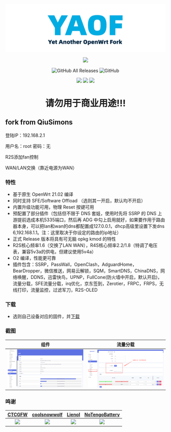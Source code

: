 <p align="center">
<img width="768" src="https://raw.githubusercontent.com/QiuSimons/Others/master/YAOF.png" >
</p>
<p align="center">
<img src="https://forthebadge.com/images/badges/built-with-love.svg">
<p>
<p align="center">
<img alt="GitHub All Releases" src="https://img.shields.io/github/downloads/QiuSimons/R2S-R4S-X86-OpenWrt/total?style=for-the-badge">
<img alt="GitHub" src="https://img.shields.io/github/license/QiuSimons/R2S-R4S-X86-OpenWrt?style=for-the-badge">
<p>
<p align="center">
<img src="https://github.com/QiuSimons/R2S-R4S-X86-OpenWrt/workflows/R2S-OpenWrt/badge.svg">
<img src="https://github.com/QiuSimons/R2S-R4S-X86-OpenWrt/workflows/R4S-OpenWrt/badge.svg">
<img src="https://github.com/QiuSimons/R2S-R4S-X86-OpenWrt/workflows/X86-OpenWrt/badge.svg">
<p>


<h1 align="center">请勿用于商业用途!!!</h1>

## fork from QiuSimons
登陆IP：192.168.2.1

用户名：root 密码：无

R2S添加fan控制

WAN/LAN交换（靠近电源为WAN）

### 特性

- 基于原生 OpenWrt 21.02 编译
- 同时支持 SFE/Software Offload （选则其一开启，默认均不开启）
- 内置升级功能可用，物理 Reset 按键可用
- 预配置了部分插件（包括但不限于 DNS 套娃，使用时先将 SSRP 的 DNS 上游提前选成本机5335端口，然后再 ADG 中勾上启用就好，如果要作用于路由器本身，可以把lan和wan的dns都配置成127.0.0.1，dhcp高级里设置下发dns 6,192.168.1.1。注：这里取决于你设定的路由的ip地址）
- 正式 Release 版本将具有可无脑 opkg kmod 的特性
- R2S核心频率1.6（交换了LAN WAN），R4S核心频率2.2/1.8（特调了电压表，兼容5v3a的供电，但建议使用5v4a）
- O2 编译，性能更可靠
- 插件包含：SSRP，PassWall，OpenClash，AdguardHome，BearDropper，微信推送，网易云解锁，SQM，SmartDNS，ChinaDNS，网络唤醒，DDNS，迅雷快鸟，UPNP，FullCone(防火墙中开启，默认开启)，流量分载，SFE流量分载，irq优化，京东签到，Zerotier，FRPC，FRPS，无线打印，流量监控，过滤军刀，R2S-OLED

### 下载

- 选则自己设备对应的固件，并[下载](https://github.com/QiuSimons/R2S-R4S-OpenWrt/releases)

### 截图

|                      组件                       |                      流量分载                       |
| :----------------------------------------------------------: | :----------------------------------------------------------: |
| ![主页.png](https://raw.githubusercontent.com/QiuSimons/R4S-OpenWrt/master/PIC/app.png) | ![offload.png](https://raw.githubusercontent.com/QiuSimons/R4S-OpenWrt/master/PIC/offload.png) |

### 鸣谢

|          [CTCGFW](https://github.com/immortalwrt)           |           [coolsnowwolf](https://github.com/coolsnowwolf)            |              [Lienol](https://github.com/Lienol)               |              [NoTengoBattery](https://github.com/NoTengoBattery)               |
| :----------------------------------------------------------: | :----------------------------------------------------------: | :----------------------------------------------------------: | :----------------------------------------------------------: |
| <img width="120" src="https://avatars.githubusercontent.com/u/53193414"/> | <img width="120" src="https://avatars.githubusercontent.com/u/31687149" /> | <img width="120" src="https://avatars.githubusercontent.com/u/23146169" /> | <img width="120" src="https://avatars.githubusercontent.com/u/11285513" /> |
